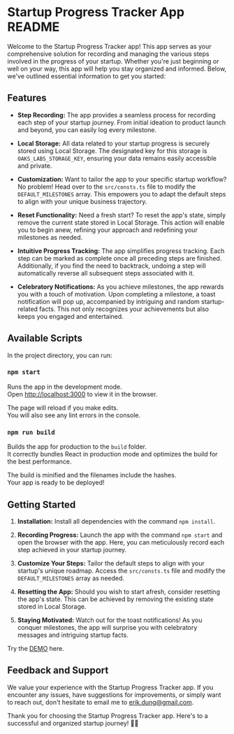 # Startup Progress Tracker App README

Welcome to the Startup Progress Tracker app! This app serves as your comprehensive solution for recording and managing the various steps involved in the progress of your startup. Whether you're just beginning or well on your way, this app will help you stay organized and informed. Below, we've outlined essential information to get you started:

## Features

- **Step Recording:** The app provides a seamless process for recording each step of your startup journey. From initial ideation to product launch and beyond, you can easily log every milestone.

- **Local Storage:** All data related to your startup progress is securely stored using Local Storage. The designated key for this storage is `OAKS_LABS_STORAGE_KEY`, ensuring your data remains easily accessible and private.

- **Customization:** Want to tailor the app to your specific startup workflow? No problem! Head over to the `src/consts.ts` file to modify the `DEFAULT_MILESTONES` array. This empowers you to adapt the default steps to align with your unique business trajectory.

- **Reset Functionality:** Need a fresh start? To reset the app's state, simply remove the current state stored in Local Storage. This action will enable you to begin anew, refining your approach and redefining your milestones as needed.

- **Intuitive Progress Tracking:** The app simplifies progress tracking. Each step can be marked as complete once all preceding steps are finished. Additionally, if you find the need to backtrack, undoing a step will automatically reverse all subsequent steps associated with it.

- **Celebratory Notifications:** As you achieve milestones, the app rewards you with a touch of motivation. Upon completing a milestone, a toast notification will pop up, accompanied by intriguing and random startup-related facts. This not only recognizes your achievements but also keeps you engaged and entertained.

## Available Scripts

In the project directory, you can run:

### `npm start`

Runs the app in the development mode.\
Open [http://localhost:3000](http://localhost:3000) to view it in the browser.

The page will reload if you make edits.\
You will also see any lint errors in the console.

### `npm run build`

Builds the app for production to the `build` folder.\
It correctly bundles React in production mode and optimizes the build for the best performance.

The build is minified and the filenames include the hashes.\
Your app is ready to be deployed!


## Getting Started

1. **Installation:** Install all dependencies with the command `npm install`.

2. **Recording Progress:** Launch the app with the command `npm start` and open the browser with the app. Here, you can meticulously record each step achieved in your startup journey.

3. **Customize Your Steps:** Tailor the default steps to align with your startup's unique roadmap. Access the `src/consts.ts` file and modify the `DEFAULT_MILESTONES` array as needed.

4. **Resetting the App:** Should you wish to start afresh, consider resetting the app's state. This can be achieved by removing the existing state stored in Local Storage.

5. **Staying Motivated:** Watch out for the toast notifications! As you conquer milestones, the app will surprise you with celebratory messages and intriguing startup facts.

Try the [DEMO](https://silly-cascaron-d51dbe.netlify.app/) here.

## Feedback and Support

We value your experience with the Startup Progress Tracker app. If you encounter any issues, have suggestions for improvements, or simply want to reach out, don't hesitate to email me to erik.dung@gmail.com.

Thank you for choosing the Startup Progress Tracker app. Here's to a successful and organized startup journey! 🚀🌟

